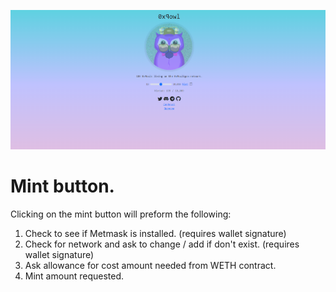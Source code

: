 ![DApp front page preview](./dapp/dappreview.png "DApp front page preview")

# Mint button.
Clicking on the mint button will preform the following: 
1. Check to see if Metmask is installed. (requires wallet signature)
2. Check for network and ask to change / add if don't exist. (requires wallet signature)
3. Ask allowance for cost amount needed from WETH contract.
4. Mint amount requested.
